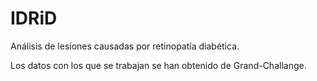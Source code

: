 # IDRiD
Análisis de lesiones causadas por retinopatía diabética.

Los datos con los que se trabajan se han obtenido de Grand-Challange.

